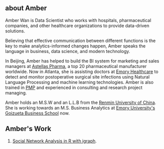 ## about Amber
Amber Wan is Data Scientist who works with hospitals, pharmaceutical companies, and other healthcare organizations to provide data-driven solutions. 

Believing that effective communication between different functions is the key to make analytics-informed changes happen, Amber speaks the language in business, data science, and modern technology.  

In Beijing, Amber has helped to build the BI system for marketing and sales managers at [Astellas Pharma](https://www.astellas.com/), a top 20 pharmaceutical manufacturer worldwide. Now in Atlanta, she is assisting doctors at [Emory Healthcare](https://www.emoryhealthcare.org/) to detect and monitor postoperative surgical site infections using Natural Language Processing and machine learning technologies. Amber is also trained in [PMP](https://www.pmi.org/certifications/types/project-management-pmp) and experienced in consulting and research project managing.  

Amber holds an M.S.W and an L.L.B from the [Renmin University of China](http://www.ruc.edu.cn/en). She is working towards an M.S. Business Analytics at [Emory University's Goizueta Business School](https://goizueta.emory.edu/) now.  

  

## Amber's Work
1. [Social Network Analysis in R with igraph](https://github.com/aw51244/Social-Network-Analysis).
